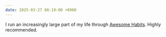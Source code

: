 ```yaml
---
date: 2025-03-27 08:19:00 +0900
---
```


I run an increasingly large part of my life through [Awesome Habits](https://www.awesome-habits.com/). Highly recommended.
